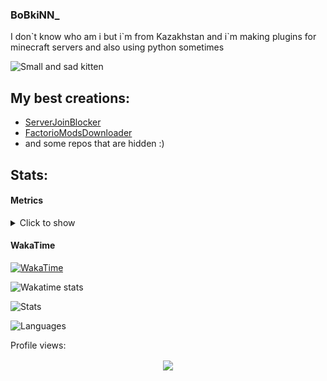 ### BoBkiNN_

I don\`t know who am i but i\`m from Kazakhstan and i`m making plugins
for minecraft servers and also using python sometimes

<img
  src="https://media.discordapp.net/attachments/1004083590470041691/1004084772542369822/2gA_VxD_E8o.jpg"
  alt="Small and sad kitten"
/>

## My best creations:
- [ServerJoinBlocker](https://github.com/BoBkiNN/ServerJoinBlocker)
- [FactorioModsDownloader](https://github.com/BoBkiNN/FactorioModsDownloader)
- and some repos that are hidden :)

## Stats:
#### Metrics
<details><summary>Click to show</summary>

![Metrics](/github-metrics.svg)

</details>

#### WakaTime
[![WakaTime](https://wakatime.com/badge/user/05ad92d2-18a4-4f80-8305-17a666c54f2d.svg)](https://wakatime.com/@BoBkiNN_)

<img
  src="https://wakatime.com/share/@BoBkiNN_/f5c80ca5-832f-44a8-b136-dacc1e5d7ce3.svg"
  alt="Wakatime stats"
  width=500
/>

![Stats](https://github-readme-stats.vercel.app/api?username=BoBkiNN&show_icons=true&icon_color=333333&bg_color=50,e3d917,17e391&title_color=222222&text_color=333333&border_radius=10&count_private=True&include_all_commits=true)

![Languages](https://github-readme-stats.vercel.app/api/top-langs/?username=BoBkiNN&layout=compact&theme=aura_dark)
<p>Profile views:</p>
<p align="center"><img align="center" src="https://profile-counter.glitch.me/{BoBkiNN}/count.svg" /></p> 
